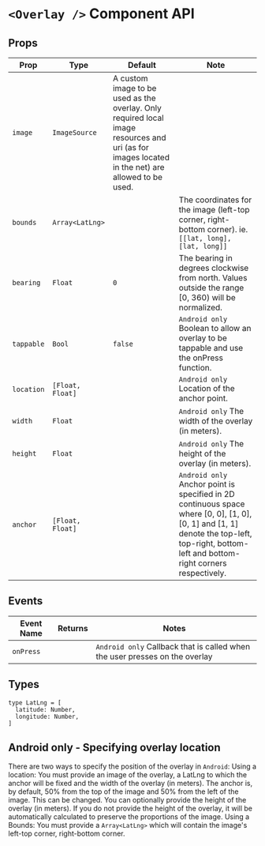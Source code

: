 # `<Overlay />` Component API

## Props

| Prop | Type | Default | Note |
|---|---|---|---|
| `image` | `ImageSource` | A custom image to be used as the overlay. Only required local image resources and uri (as for images located in the net) are allowed to be used.
| `bounds` | `Array<LatLng>` |  | The coordinates for the image (left-top corner, right-bottom corner). ie.```[[lat, long], [lat, long]]```
| `bearing` | `Float` | `0` | The bearing in degrees clockwise from north. Values outside the range [0, 360) will be normalized.
| `tappable` | `Bool` | `false` | `Android only` Boolean to allow an overlay to be tappable and use the onPress function.
| `location` | `[Float, Float]` |  | `Android only` Location of the anchor point.
| `width` | `Float` |  | `Android only` The width of the overlay (in meters).
| `height` | `Float` |  | `Android only` The height of the overlay (in meters).
| `anchor` | `[Float, Float]` |  | `Android only` Anchor point is specified in 2D continuous space where [0, 0], [1, 0], [0, 1] and [1, 1] denote the top-left, top-right, bottom-left and bottom-right corners respectively.

## Events

| Event Name | Returns | Notes
|---|---|---|
| `onPress` |  | `Android only` Callback that is called when the user presses on the overlay

## Types

```
type LatLng = [
  latitude: Number,
  longitude: Number,
]
```
## Android only - Specifying overlay location
There are two ways to specify the position of the overlay in `Android`:
Using a location: You must provide an image of the overlay, a LatLng to which the anchor will be fixed and the width of the overlay (in meters). The anchor is, by default, 50% from the top of the image and 50% from the left of the image. This can be changed. You can optionally provide the height of the overlay (in meters). If you do not provide the height of the overlay, it will be automatically calculated to preserve the proportions of the image.
Using a Bounds: You must provide a `Array<LatLng>` which will contain the image's left-top corner, right-bottom corner.